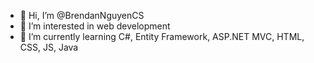 - 👋 Hi, I’m @BrendanNguyenCS
- 👀 I’m interested in web development
- 🌱 I’m currently learning C#, Entity Framework, ASP.NET MVC, HTML, CSS, JS, Java

<!---
BrendanNguyenCS/BrendanNguyenCS is a ✨ special ✨ repository because its `README.md` (this file) appears on your GitHub profile.
You can click the Preview link to take a look at your changes.
--->

